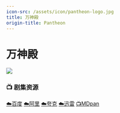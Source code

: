 ```yaml
---
icon-src: /assets/icon/pantheon-logo.jpg
title: 万神殿
origin-title: Pantheon
---
```

# 万神殿

![](/assets/image/Pantheon.jpg)

### 📺 剧集资源

[☁️百度](https://pan.baidu.com/s/1I3XTgYW1dvo_-PS79bzifQ?pwd=5ry5) [☁️阿里](https://www.alipan.com/s/vpzPsKsEv6f) [☁️夸克](https://pan.quark.cn/s/720b952bf244) [☁️迅雷](https://pan.xunlei.com/s/VO9ifwjr9xPofLT-PNjzSf7ZA1?pwd=uj7b#) [📺MDpan](https://pan.mdsub.top/%E4%B8%87%E7%A5%9E%E6%AE%BF)